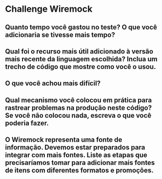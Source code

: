 # Challenge Wiremock


## Quanto tempo você gastou no teste? O que você adicionaria se tivesse mais tempo?


## Qual foi o recurso mais útil adicionado à versão mais recente da linguagem escolhida? Inclua um trecho de código que mostre como você o usou.


## O que você achou mais difícil?


## Qual mecanismo você colocou em prática para rastrear problemas na produção neste código? Se você não colocou nada, escreva o que você poderia fazer.


## O Wiremock representa uma fonte de informação. Devemos estar preparados para integrar com mais fontes. Liste as etapas que precisaríamos tomar para adicionar mais fontes de itens com diferentes formatos e promoções.
